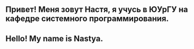 ## **Привет! Меня зовут Настя, я учусь в ЮУрГУ на кафедре системного программирования.**
## **Hello! My name is Nastya.**
